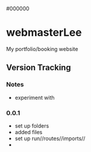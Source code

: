 #000000
# webmasterLee
My portfolio/booking website

## Version Tracking

### Notes
- experiment with 

### 0.0.1 

- set up folders
- added files
- set up run//routes//imports//
- 
